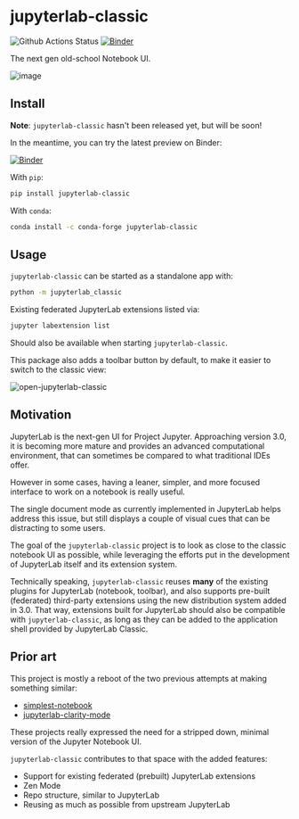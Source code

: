 # jupyterlab-classic

![Github Actions Status](https://github.com/jtpio/jupyterlab-classic/workflows/Build/badge.svg)
[![Binder](https://mybinder.org/badge_logo.svg)](https://mybinder.org/v2/gh/jtpio/jupyterlab-classic/main?urlpath=classic/notebooks/binder/example.ipynb)

The next gen old-school Notebook UI.

![image](https://user-images.githubusercontent.com/591645/101378325-400fa280-38b3-11eb-81a5-4c7a1aca780e.png)

## Install

**Note**: `jupyterlab-classic` hasn't been released yet, but will be soon!

In the meantime, you can try the latest preview on Binder:

[![Binder](https://mybinder.org/badge_logo.svg)](https://mybinder.org/v2/gh/jtpio/jupyterlab-classic/main?urlpath=classic/tree)

With `pip`:

```bash
pip install jupyterlab-classic
```

With `conda`:

```bash
conda install -c conda-forge jupyterlab-classic
```

## Usage

`jupyterlab-classic` can be started as a standalone app with:

```bash
python -m jupyterlab_classic
```

Existing federated JupyterLab extensions listed via:

```bash
jupyter labextension list
```

Should also be available when starting `jupyterlab-classic`.

This package also adds a toolbar button by default, to make it easier to switch to the classic view:

![open-jupyterlab-classic](https://user-images.githubusercontent.com/591645/101534129-02844580-3997-11eb-962a-5475bcc831bb.gif)

## Motivation

JupyterLab is the next-gen UI for Project Jupyter. Approaching version 3.0, it is becoming more mature and provides an advanced computational environment, that can sometimes be compared to what traditional IDEs offer.

However in some cases, having a leaner, simpler, and more focused interface to work on a notebook is really useful.

The single document mode as currently implemented in JupyterLab helps address this issue, but still displays a couple of visual cues that can be distracting to some users.

The goal of the `jupyterlab-classic` project is to look as close to the classic notebook UI as possible, while leveraging the efforts put in the development of JupyterLab itself and its extension system.

Technically speaking, `jupyterlab-classic` reuses **many** of the existing plugins for JupyterLab (notebook, toolbar), and also supports pre-built (federated) third-party extensions using the new distribution system added in 3.0. That way, extensions built for JupyterLab should also be compatible with `jupyterlab-classic`, as long as they can be added to the application shell provided by JupyterLab Classic.

## Prior art

This project is mostly a reboot of the two previous attempts at making something similar:

- [simplest-notebook](https://github.com/yuvipanda/simplest-notebook)
- [jupyterlab-clarity-mode](https://github.com/jupytercalpoly/jupyterlab-clarity-mode)

These projects really expressed the need for a stripped down, minimal version of the Jupyter Notebook UI.

`jupyterlab-classic` contributes to that space with the added features:

- Support for existing federated (prebuilt) JupyterLab extensions
- Zen Mode
- Repo structure, similar to JupyterLab
- Reusing as much as possible from upstream JupyterLab
